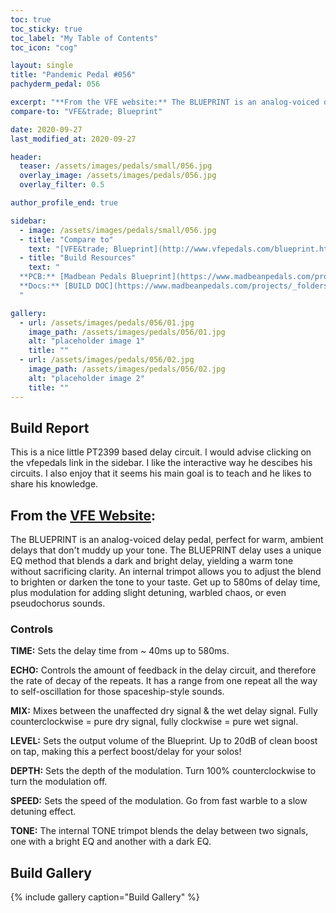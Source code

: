 ```yaml
---
toc: true
toc_sticky: true
toc_label: "My Table of Contents"
toc_icon: "cog"

layout: single
title: "Pandemic Pedal #056"
pachyderm_pedal: 056

excerpt: "**From the VFE website:** The BLUEPRINT is an analog-voiced delay pedal, perfect for warm, ambient delays that don't muddy up your tone. The BLUEPRINT delay uses a unique EQ method that blends a dark and bright delay, yielding a warm tone without sacrificing clarity. An internal trimpot allows you to adjust the blend to brighten or darken the tone to your taste. Get up to 580ms of delay time, plus modulation for adding slight detuning, warbled chaos, or even pseudo-chorus sounds."
compare-to: "VFE&trade; Blueprint"

date: 2020-09-27
last_modified_at: 2020-09-27

header:
  teaser: /assets/images/pedals/small/056.jpg
  overlay_image: /assets/images/pedals/056.jpg
  overlay_filter: 0.5

author_profile_end: true

sidebar:
  - image: /assets/images/pedals/small/056.jpg
  - title: "Compare to"
    text: "[VFE&trade; Blueprint](http://www.vfepedals.com/blueprint.html)"
  - title: "Build Resources"
    text: "
  **PCB:** [Madbean Pedals Blueprint](https://www.madbeanpedals.com/projects/index.html)<br>
  **Docs:** [BUILD DOC](https://www.madbeanpedals.com/projects/_folders/VFE/docs/VFE_Blueprint.zip)
  "

gallery:
  - url: /assets/images/pedals/056/01.jpg
    image_path: /assets/images/pedals/056/01.jpg
    alt: "placeholder image 1"
    title: ""
  - url: /assets/images/pedals/056/02.jpg
    image_path: /assets/images/pedals/056/02.jpg
    alt: "placeholder image 2"
    title: ""
---
```


## Build Report ##

This is a nice little PT2399 based delay circuit. I would advise clicking on the vfepedals link in the sidebar. I like the interactive way he descibes his circuits. I also enjoy that it seems his main goal is to teach and he likes to share his knowledge.

## From the [VFE Website](http://vfepedals.com/blueprint.html):

The BLUEPRINT is an analog-voiced delay pedal, perfect for warm, ambient delays that don't muddy up your tone. The BLUEPRINT delay uses a unique EQ method that blends a dark and bright delay, yielding a warm tone without sacrificing clarity. An internal trimpot allows you to adjust the blend to brighten or darken the tone to your taste. Get up to 580ms of delay time, plus modulation for adding slight detuning, warbled chaos, or even pseudochorus sounds.

### Controls

**TIME:** Sets the delay time from ~ 40ms up to 580ms.

**ECHO:** Controls the amount of feedback in the delay circuit, and therefore the rate of decay of the repeats. It has a range from one repeat all the way to self-oscillation for those spaceship-style sounds.

**MIX:** Mixes between the unaffected dry signal & the wet delay signal. Fully counterclockwise = pure dry signal, fully clockwise = pure wet signal.

**LEVEL:** Sets the output volume of the Blueprint. Up to 20dB of clean boost on tap, making this a perfect boost/delay for your solos!

**DEPTH:** Sets the depth of the modulation. Turn 100% counterclockwise to turn the modulation off.

**SPEED:** Sets the speed of the modulation. Go from fast warble to a slow detuning effect.

**TONE:** The internal TONE trimpot blends the delay between two signals, one with a bright EQ and another with a dark EQ.

## Build Gallery ##

{% include gallery caption="Build Gallery" %}